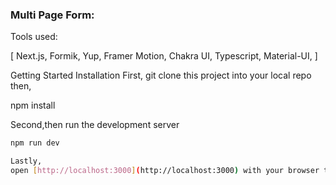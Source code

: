  ### Multi Page Form: 


Tools used:

[ Next.js, 
Formik, 
Yup, 
Framer Motion, 
Chakra UI, 
Typescript, 
Material-UI, ]


Getting Started
Installation
First, git clone this project into your local repo then,

npm install

Second,then run the development server

```bash
npm run dev

Lastly,
open [http://localhost:3000](http://localhost:3000) with your browser to see the result.

